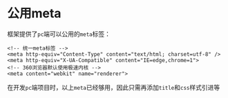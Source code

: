 # 公用meta

框架提供了`pc`端可以公用的`meta`标签：

```
<!-- 统一meta标签 -->
<meta http-equiv="Content-Type" content="text/html; charset=utf-8" /> 
<meta http-equiv="X-UA-Compatible" content="IE=edge,chrome=1">
<!-- 360浏览器默认使用极速内核 -->
<meta content="webkit" name="renderer"> 
```

在开发`pc`端项目时，以上`meta`已经够用，因此只需再添加`title`和`css`样式引进等